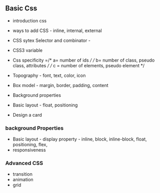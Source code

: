 ## Basic Css

- introduction css
- ways to add CSS - inline, internal, external
- CSS sytex Selector and combinator - 
- CSS3 variable
- Css specificity
       =/* a= number of ids */
        /* b= number of class, pseudo class, attributes */
        /* c = number of elements, pseudo element */
 
- Topography - font, text, color, icon
- Box model - margin, border, padding, content
- Background properties
- Basic layout - float, positioning
- Design a card

### background Properties

- Basic layout - display property - inline, block,
inline-block, float, positioning, flex, 
- responsiveness

### Advanced CSS
- transition
- animation
- grid
